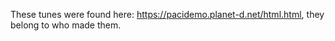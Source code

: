 These tunes were found here: https://pacidemo.planet-d.net/html.html, they belong to who made them.
